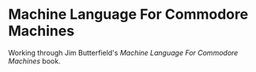 # Machine Language For Commodore Machines

Working through Jim Butterfield's *Machine Language For Commodore
Machines* book.

